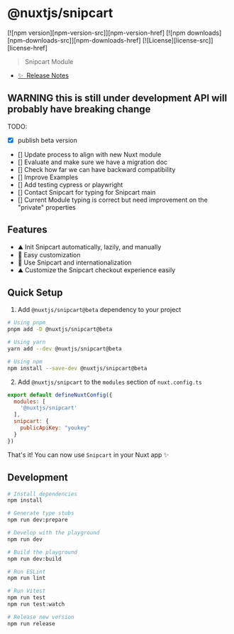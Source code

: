 # @nuxtjs/snipcart

[![npm version][npm-version-src]][npm-version-href]
[![npm downloads][npm-downloads-src]][npm-downloads-href]
[![License][license-src]][license-href]

> Snipcart Module

- [✨ &nbsp;Release Notes](/CHANGELOG.md)
<!-- [![@nuxtjs/color-mode](https://snipcart.nuxtjs.org/preview.png)](https://snipcart.nuxtjs.org) -->

## WARNING this is still under development API will probably have breaking change

TODO:
- [x] publish beta version
- [] Update process to align with new Nuxt module
- [] Evaluate and make sure we have a migration doc
- [] Check how far we can have backward compatibility
- [] Improve Examples
- [] Add testing cypress or playwright
- [] Contact Snipcart for typing for Snipcart main
- [] Current Module typing is correct but need improvement on the "private" properties

## Features

- ⛰ Init Snipcart automatically, lazily, and manually
- 🚠 Easy customization
- 🌲 Use Snipcart and internationalization
- ⛰ Customize the Snipcart checkout experience easily

## Quick Setup

1. Add `@nuxtjs/snipcart@beta` dependency to your project

```bash
# Using pnpm
pnpm add -D @nuxtjs/snipcart@beta

# Using yarn
yarn add --dev @nuxtjs/snipcart@beta

# Using npm
npm install --save-dev @nuxtjs/snipcart@beta
```

2. Add `@nuxtjs/snipcart` to the `modules` section of `nuxt.config.ts`

```js
export default defineNuxtConfig({
  modules: [
    '@nuxtjs/snipcart'
  ],
  snipcart: {
    publicApiKey: "youkey"
  }
})
```

That's it! You can now use `Snipcart` in your Nuxt app ✨

## Development

```bash
# Install dependencies
npm install

# Generate type stubs
npm run dev:prepare

# Develop with the playground
npm run dev

# Build the playground
npm run dev:build

# Run ESLint
npm run lint

# Run Vitest
npm run test
npm run test:watch

# Release new version
npm run release
```

<!-- Badges -->
<!-- [npm-version-src]: https://img.shields.io/npm/v/@nuxtjs/snipcart/next.svg?style=flat&colorA=18181B&colorB=28CF8D
[npm-version-href]: https://npmjs.com/package/@nuxtjs/snipcart

[npm-downloads-src]: https://img.shields.io/npm/dm/@nuxtjs/snipcart.svg?style=flat&colorA=18181B&colorB=28CF8D
[npm-downloads-href]: https://npmjs.com/package/@nuxtjs/snipcart

[license-src]: https://img.shields.io/npm/l/@nuxtjs/snipcart.svg?style=flat&colorA=18181B&colorB=28CF8D
[license-href]: https://npmjs.com/package/@nuxtjs/snipcart -->
